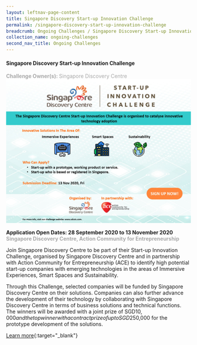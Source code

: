 ```yaml
---
layout: leftnav-page-content
title: Singapore Discovery Start-up Innovation Challenge
permalink: /singapore-discovery-start-up-innovation-challenge
breadcrumb: Ongoing Challenges / Singapore Discovery Start-up Innovation Challenge
collection_name: ongoing-challenges
second_nav_title: Ongoing Challenges
---
```

#### Singapore Discovery Start-up Innovation Challenge
<font color="#a9a9a9"><b>Challenge Owner(s): </b>Singapore Discovery Centre</font>
[![1](/images/SDCSIC.jpg)](https://www.sdcsic.com/&utm_medium=referral)

**Application Open Dates: 28 September 2020 to 13 November 2020**<br>
<font color=" #a9a9a9"><b>Singapore Discovery Centre, Action Community for Entrepreneurship</b></font>

Join Singapore Discovery Centre to be part of their Start-up Innovation Challenge, organised by Singapore Discovery Centre and in partnership with Action Community for Entrepreneurship (ACE) to identify high potential start-up companies with emerging technologies in the areas of Immersive Experiences, Smart Spaces and Sustainability.

Through this Challenge, selected companies will be funded by Singapore Discovery Centre on their solutions. Companies can also further advance the development of their technology by collaborating with Singapore Discovery Centre in terms of business solutions and technical functions. The winners will be awarded with a joint prize of SGD$10,000 and the top winner with a contract prize of up to SGD$250,000 for the prototype development of the solutions.


[Learn more](https://www.sdcsic.com/&utm_medium=referral){:target="_blank"}

